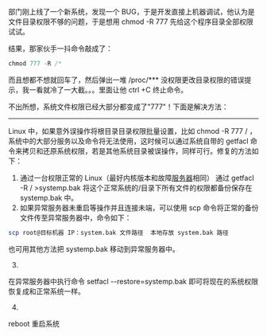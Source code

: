 部门刚上线了一个新系统，发现一个 BUG，于是开发直接上机器调试，他认为是文件目录权限不够的问题，于是想用 chmod -R 777 先给这个程序目录全部权限试试。

结果，那家伙手一抖命令敲成了：

```javascript
chmod 777 -R /*
```

而且想都不想就回车了，然后弹出一堆 /proc/*** 没权限更改目录权限的错误提示，我一看就冷了一大截。。。里面让他 ctrl +C 终止命令。

不出所想，系统文件权限已经大部分都变成了"777"！下面是解决方法：

---

Linux 中，如果意外误操作将根目录目录权限批量设置，比如 chmod -R 777 / ，系统中的大部分服务以及命令将无法使用，这时候可以通过系统自带的 getfacl 命令来拷贝和还原系统权限，若是其他系统目录被误操作，同样可行。修复的方法如下：

1. 通过一台权限正常的 Linux（最好内核版本和故障[服务器](https://cloud.tencent.com/product/cvm?from=10680)相同） 通过 getfacl -R / >systemp.bak 将这个正常系统的/目录下所有文件的权限都备份保存在 systemp.bak 中。
2. 如果异常服务器未重启等操作并且连接未端，可以使用 scp 命令将正常的备份文件传至异常服务器中，命令如下：

```bash
scp root@目标机器 IP：system.bak 文件路径  本地存放 system.bak 路径
```

也可用其他方法把 systemp.bak 移动到异常服务器中。

3. 
在异常服务器中执行命令 setfacl --restore=systemp.bak 即可将现在的系统权限恢复成和正常系统一样。

4. 
reboot 重启系统


‍
